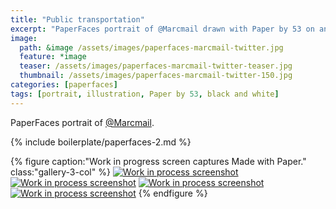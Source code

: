 ```yaml
---
title: "Public transportation"
excerpt: "PaperFaces portrait of @Marcmail drawn with Paper by 53 on an iPad."
image: 
  path: &image /assets/images/paperfaces-marcmail-twitter.jpg 
  feature: *image
  teaser: /assets/images/paperfaces-marcmail-twitter-teaser.jpg
  thumbnail: /assets/images/paperfaces-marcmail-twitter-150.jpg
categories: [paperfaces]
tags: [portrait, illustration, Paper by 53, black and white]
---
```


PaperFaces portrait of [@Marcmail](https://twitter.com/Marcmail).

{% include boilerplate/paperfaces-2.md %}

{% figure caption:"Work in progress screen captures Made with Paper." class:"gallery-3-col" %}
[![Work in process screenshot](/assets/images/paperfaces-marcmail-process-1-600.jpg)](/assets/images/paperfaces-marcmail-process-1-lg.jpg) [![Work in process screenshot](/assets/images/paperfaces-marcmail-process-2-600.jpg)](/assets/images/paperfaces-marcmail-process-2-lg.jpg) [![Work in process screenshot](/assets/images/paperfaces-marcmail-process-3-600.jpg)](/assets/images/paperfaces-marcmail-process-3-lg.jpg) [![Work in process screenshot](/assets/images/paperfaces-marcmail-process-4-600.jpg)](/assets/images/paperfaces-marcmail-process-4-lg.jpg)
{% endfigure %}
